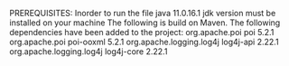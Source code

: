 PREREQUISITES:
Inorder to run the file java 11.0.16.1 jdk version must be installed on your machine
The following is build on Maven.
The following dependencies have been added to the project: 
 <dependencies>
        <dependency>
            <groupId>org.apache.poi</groupId>
            <artifactId>poi</artifactId>
            <version>5.2.1</version>
        </dependency>
        <dependency>
            <groupId>org.apache.poi</groupId>
            <artifactId>poi-ooxml</artifactId>
            <version>5.2.1</version>
        </dependency>
        <dependency>
            <groupId>org.apache.logging.log4j</groupId>
            <artifactId>log4j-api</artifactId>
            <version>2.22.1</version>
        </dependency>
        <dependency>
            <groupId>org.apache.logging.log4j</groupId>
            <artifactId>log4j-core</artifactId>
            <version>2.22.1</version>
        </dependency>
    </dependencies>
